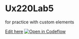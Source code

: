 # Ux220Lab5
for practice with custom elements

[Edit here](https://diy-pwa.dev/~/gh/yourusername/Ux220Lab5)
[![Open in Codeflow](https://developer.stackblitz.com/img/open_in_codeflow.svg)](https:///pr.new/Olga-stebly/Ux220lab5)
